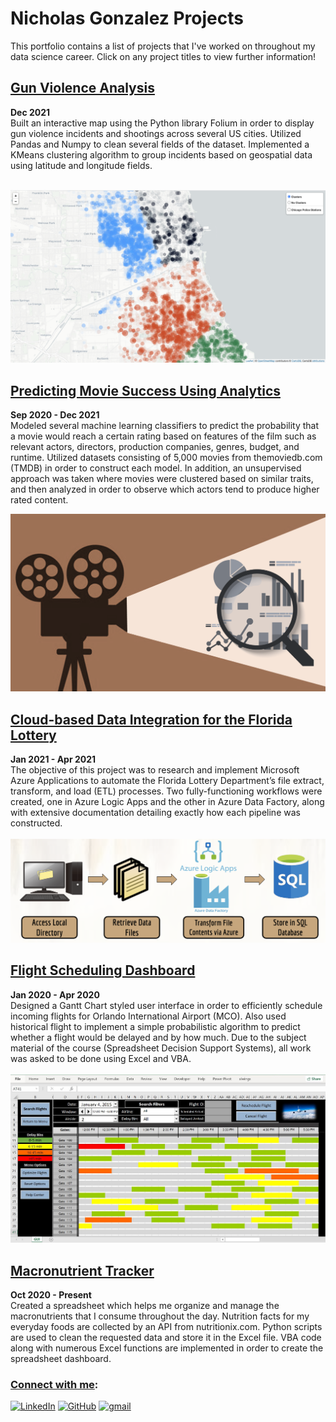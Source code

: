 # **Nicholas Gonzalez Projects**
This portfolio contains a list of projects that I've worked on throughout my data science career. Click on any project titles to view further information!

## **[Gun Violence Analysis](https://github.com/nicholasgonzalez1/Gun_Violence_Analysis)**
**Dec 2021**  
Built an interactive map using the Python library Folium in order to display gun violence incidents and shootings across several US cities. Utilized Pandas and Numpy to clean several fields of the dataset. Implemented a KMeans clustering algorithm to group incidents based on geospatial data using latitude and longitude fields. <br><br>

<kbd>
  <img src="https://github.com/nicholasgonzalez1/Gun_Violence_Analysis/blob/main/images/chicago_demo.png?raw=true" width="550">
</kbd>

## **[Predicting Movie Success Using Analytics](https://maqliu.github.io/maqliu.github.io-lucky13/Final-Report/)**
**Sep 2020 - Dec 2021**  
Modeled several machine learning classifiers to predict the probability that a movie would reach a certain rating based on features of the film such as relevant actors, directors, production companies, genres, budget, and runtime. Utilized datasets consisting of 5,000 movies from themoviedb.com (TMDB) in order to construct each model. In addition, an unsupervised approach was taken where movies were clustered based on similar traits, and then analyzed in order to observe which actors tend to produce higher rated content.

<kbd>
  <img src="https://github.com/nicholasgonzalez1/Macronutrient_Tracker/blob/main/images/movie_analytics.png?raw=true" width="550">
</kbd>

## **[Cloud-based Data Integration for the Florida Lottery](https://github.com/nicholasgonzalez1/Data_Integration_FLD)**
**Jan 2021 - Apr 2021**  
The objective of this project was to research and implement Microsoft Azure Applications to automate the Florida Lottery Department’s file extract, transform, and load (ETL) processes. Two fully-functioning workflows were created, one in Azure Logic Apps and the other in Azure Data Factory, along with extensive documentation detailing exactly how each pipeline was constructed.<br><br>
<kbd>
<img src="https://github.com/nicholasgonzalez1/Data_Integration_FLD/blob/main/images/about_project.png?raw=true" width="600">
</kbd>

## **[Flight Scheduling Dashboard](https://github.com/nicholasgonzalez1/Flight_Scheduling_Dashboard)**
**Jan 2020 - Apr 2020**  
Designed a Gantt Chart styled user interface in order to efficiently schedule incoming flights for Orlando International Airport (MCO). Also used historical flight to implement a simple probabilistic algorithm to predict whether a flight would be delayed and by how much. Due to the subject material of the course (Spreadsheet Decision Support Systems), all work was asked to be done using Excel and VBA.<br><br>
<kbd>
<img src="https://github.com/nicholasgonzalez1/Flight_Scheduling_Dashboard/blob/main/images/gui_screen.JPG?raw=true" width="600">
</kbd>

## **[Macronutrient Tracker](https://github.com/nicholasgonzalez1/Macronutrient_Tracker)**
**Oct 2020 - Present**  
Created a spreadsheet which helps me organize and manage the macronutrients that I consume throughout the day. Nutrition facts for my everyday foods are collected by an API from nutritionix.com. Python scripts are used to clean the requested data and store it in the Excel file. VBA code along with numerous Excel functions are implemented in order to create the spreadsheet dashboard.

### **[Connect with me](https://github.com/nicholasgonzalez1)**:
[![LinkedIn](https://img.shields.io/badge/LinkedIn-0077B5?style=for-the-badge&logo=linkedin&logoColor=white)](https://www.linkedin.com/in/nicholas927)  [![GitHub](https://img.shields.io/badge/GitHub-100000?style=for-the-badge&logo=github&logoColor=white)](https://github.com/nicholasgonzalez1)  [![gmail](https://img.shields.io/badge/Gmail-D14836?style=for-the-badge&logo=gmail&logoColor=white)](mailto:nicholasgonzalez927@gmail.com)


